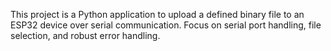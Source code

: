 <!-- Use this file to provide workspace-specific custom instructions to Copilot. For more details, visit https://code.visualstudio.com/docs/copilot/copilot-customization#_use-a-githubcopilotinstructionsmd-file -->

This project is a Python application to upload a defined binary file to an ESP32 device over serial communication. Focus on serial port handling, file selection, and robust error handling.
